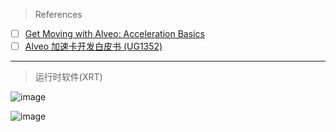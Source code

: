 
> References

- [ ] [Get Moving with Alveo: Acceleration Basics](https://www.xilinx.com/developer/articles/acceleration-basics.html)
- [ ] [Alveo 加速卡开发白皮书 (UG1352)](https://docs.xilinx.com/v/u/zh-CN/ug1352-get-moving-with-alveo)

-------
> 运行时软件(XRT)

![image](https://github.com/hcysky/FPGA/assets/64795241/d28f55b1-6ea6-4bff-8a5d-613a29dc91e6)

![image](https://github.com/hcysky/FPGA/assets/64795241/99da1c86-171e-48a7-b11b-eb68c6ae6bf7)




